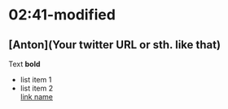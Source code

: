 # 02:41-modified

## [Anton](Your twitter URL or sth. like that)

Text **bold**  
* list item 1  
* list item 2  
[link name](http://berlinjs.org)